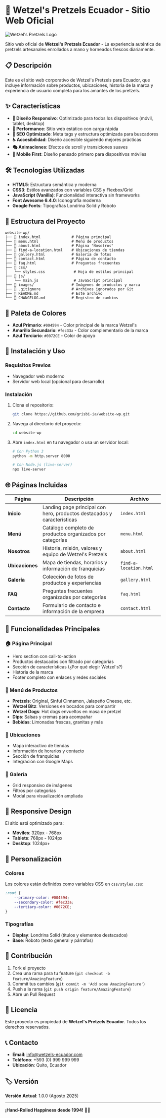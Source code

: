 # 🥨 Wetzel's Pretzels Ecuador - Sitio Web Oficial

![Wetzel's Pretzels Logo](https://d3ciwvs59ifrt8.cloudfront.net/906dc99f-137f-48c4-8c94-d1148b904054/70b94bb9-b5c9-4ef3-9231-5752c67872a5.png)

Sitio web oficial de **Wetzel's Pretzels Ecuador** - La experiencia auténtica de pretzels artesanales enrollados a mano y horneados frescos diariamente.

## 📋 Descripción

Este es el sitio web corporativo de Wetzel's Pretzels para Ecuador, que incluye información sobre productos, ubicaciones, historia de la marca y experiencia de usuario completa para los amantes de los pretzels.

## ✨ Características

- **🎨 Diseño Responsivo**: Optimizado para todos los dispositivos (móvil, tablet, desktop)
- **🚀 Performance**: Sitio web estático con carga rápida
- **🎯 SEO Optimizado**: Meta tags y estructura optimizada para buscadores
- **♿ Accesibilidad**: Diseño accesible siguiendo mejores prácticas
- **🎭 Animaciones**: Efectos de scroll y transiciones suaves
- **📱 Mobile First**: Diseño pensado primero para dispositivos móviles

## 🛠️ Tecnologías Utilizadas

- **HTML5**: Estructura semántica y moderna
- **CSS3**: Estilos avanzados con variables CSS y Flexbox/Grid
- **JavaScript (Vanilla)**: Funcionalidad interactiva sin frameworks
- **Font Awesome 6.4.0**: Iconografía moderna
- **Google Fonts**: Tipografías Londrina Solid y Roboto

## 📁 Estructura del Proyecto

```
website-wp/
├── 📄 index.html              # Página principal
├── 📄 menu.html               # Menú de productos
├── 📄 about.html              # Página "Nosotros"
├── 📄 find-a-location.html    # Ubicaciones de tiendas
├── 📄 gallery.html            # Galería de fotos
├── 📄 contact.html            # Página de contacto
├── 📄 faq.html                # Preguntas frecuentes
├── 📁 css/
│   └── styles.css             # Hoja de estilos principal
├── 📁 js/
│   └── main.js                # JavaScript principal
├── 📁 images/                 # Imágenes de productos y marca
├── 📄 .gitignore              # Archivos ignorados por Git
├── 📄 README.md               # Este archivo
└── 📄 CHANGELOG.md            # Registro de cambios
```

## 🎨 Paleta de Colores

- **Azul Primario**: `#004594` - Color principal de la marca Wetzel's
- **Amarillo Secundario**: `#fec33a` - Color complementario de la marca
- **Azul Terciario**: `#0072CE` - Color de apoyo

## 🚀 Instalación y Uso

### Requisitos Previos
- Navegador web moderno
- Servidor web local (opcional para desarrollo)

### Instalación
1. Clona el repositorio:
   ```bash
   git clone https://github.com/grisbi-ia/website-wp.git
   ```

2. Navega al directorio del proyecto:
   ```bash
   cd website-wp
   ```

3. Abre `index.html` en tu navegador o usa un servidor local:
   ```bash
   # Con Python 3
   python -m http.server 8000
   
   # Con Node.js (live-server)
   npx live-server
   ```

## 🌐 Páginas Incluidas

| Página | Descripción | Archivo |
|--------|-------------|---------|
| **Inicio** | Landing page principal con hero, productos destacados y características | `index.html` |
| **Menú** | Catálogo completo de productos organizados por categorías | `menu.html` |
| **Nosotros** | Historia, misión, valores y equipo de Wetzel's Pretzels | `about.html` |
| **Ubicaciones** | Mapa de tiendas, horarios y información de franquicias | `find-a-location.html` |
| **Galería** | Colección de fotos de productos y experiencias | `gallery.html` |
| **FAQ** | Preguntas frecuentes organizadas por categorías | `faq.html` |
| **Contacto** | Formulario de contacto e información de la empresa | `contact.html` |

## 🎯 Funcionalidades Principales

### 🏠 Página Principal
- Hero section con call-to-action
- Productos destacados con filtrado por categorías
- Sección de características (¿Por qué elegir Wetzel's?)
- Historia de la marca
- Footer completo con enlaces y redes sociales

### 🍞 Menú de Productos
- **Pretzels**: Original, Sinful Cinnamon, Jalapeño Cheese, etc.
- **Wetzel Bitz**: Versiones en bocados para compartir
- **Wetzel Dogs**: Hot dogs envueltos en masa de pretzel
- **Dips**: Salsas y cremas para acompañar
- **Bebidas**: Limonadas frescas, granitas y más

### 📍 Ubicaciones
- Mapa interactivo de tiendas
- Información de horarios y contacto
- Sección de franquicias
- Integración con Google Maps

### 🎨 Galería
- Grid responsivo de imágenes
- Filtros por categorías
- Modal para visualización ampliada

## 📱 Responsive Design

El sitio está optimizado para:
- **Móviles**: 320px - 768px
- **Tablets**: 768px - 1024px
- **Desktop**: 1024px+

## 🔧 Personalización

### Colores
Los colores están definidos como variables CSS en `css/styles.css`:
```css
:root {
    --primary-color: #004594;
    --secondary-color: #fec33a;
    --tertiary-color: #0072CE;
}
```

### Tipografías
- **Display**: Londrina Solid (títulos y elementos destacados)
- **Base**: Roboto (texto general y párrafos)

## 🤝 Contribución

1. Fork el proyecto
2. Crea una rama para tu feature (`git checkout -b feature/AmazingFeature`)
3. Commit tus cambios (`git commit -m 'Add some AmazingFeature'`)
4. Push a la rama (`git push origin feature/AmazingFeature`)
5. Abre un Pull Request

## 📄 Licencia

Este proyecto es propiedad de **Wetzel's Pretzels Ecuador**. Todos los derechos reservados.

## 📞 Contacto

- **Email**: info@wetzels-ecuador.com
- **Teléfono**: +593 (0) 999 999 999
- **Ubicación**: Quito, Ecuador

## 🏷️ Versión

**Versión Actual**: 1.0.0 (Agosto 2025)

---

**¡Hand-Rolled Happiness desde 1994!** 🥨✨
